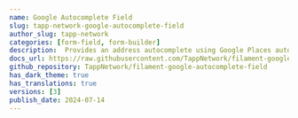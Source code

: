 ```yaml
---
name: Google Autocomplete Field
slug: tapp-network-google-autocomplete-field
author_slug: tapp-network
categories: [form-field, form-builder]
description:  Provides an address autocomplete using Google Places autocomplete API, with fully customizable address fields.
docs_url: https://raw.githubusercontent.com/TappNetwork/filament-google-autocomplete-field/main/README.md
github_repository: TappNetwork/filament-google-autocomplete-field
has_dark_theme: true
has_translations: true
versions: [3]
publish_date: 2024-07-14
---
```

